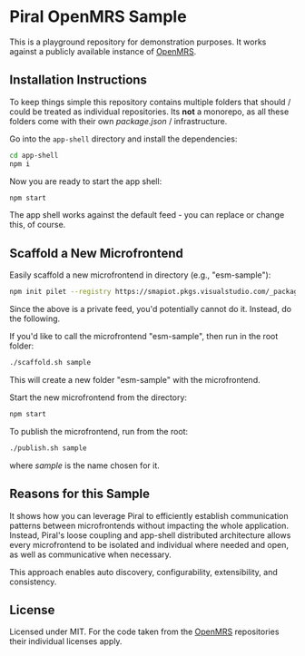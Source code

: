 # Piral OpenMRS Sample

This is a playground repository for demonstration purposes. It works against a publicly available instance of [OpenMRS](https://openmrs.org).

## Installation Instructions

To keep things simple this repository contains multiple folders that should / could be treated as individual repositories. Its **not** a monorepo, as all these folders come with their own *package.json* / infrastructure.

Go into the `app-shell` directory and install the dependencies:

```sh
cd app-shell
npm i
```

Now you are ready to start the app shell:

```sh
npm start
```

The app shell works against the default feed - you can replace or change this, of course.

## Scaffold a New Microfrontend

Easily scaffold a new microfrontend in directory (e.g., "esm-sample"):

```sh
npm init pilet --registry https://smapiot.pkgs.visualstudio.com/_packaging/piral/npm/registry/ --source @openmrs/app-shell -y
```

Since the above is a private feed, you'd potentially cannot do it. Instead, do the following.

If you'd like to call the microfrontend "esm-sample", then run in the root folder:

```sh
./scaffold.sh sample
```

This will create a new folder "esm-sample" with the microfrontend.

Start the new microfrontend from the directory:

```sh
npm start
```

To publish the microfrontend, run from the root:

```sh
./publish.sh sample
```

where *sample* is the name chosen for it.

## Reasons for this Sample

It shows how you can leverage Piral to efficiently establish communication patterns between microfrontends without impacting the whole application. Instead, Piral's loose coupling and app-shell distributed architecture allows every microfrontend to be isolated and individual where needed and open, as well as communicative when necessary.

This approach enables auto discovery, configurability, extensibility, and consistency.

## License

Licensed under MIT. For the code taken from the [OpenMRS](https://github.com/openmrs) repositories their individual licenses apply.
